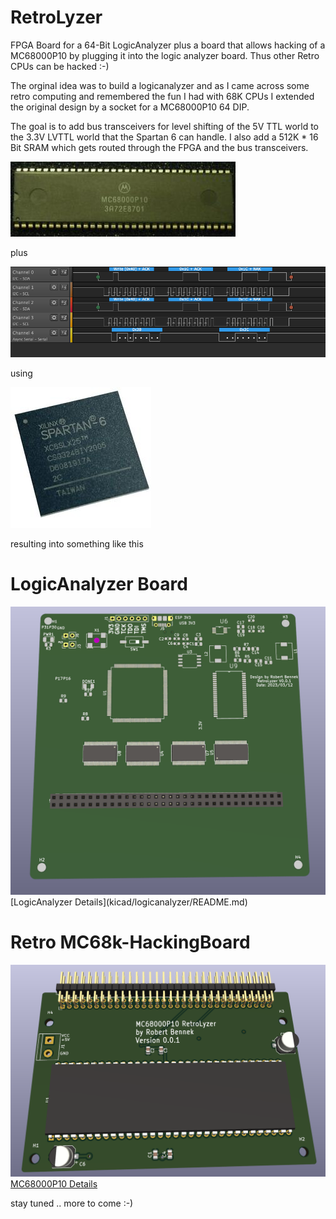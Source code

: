 # RetroLyzer
FPGA Board for a 64-Bit LogicAnalyzer plus a board that allows hacking of a MC68000P10 by plugging it into the logic analyzer board. Thus other Retro CPUs can be hacked :-)

The orginal idea was to build a logicanalyzer and as I came across some retro computing and remembered the fun I had with 68K CPUs I extended the original design by a socket for a MC68000P10 64 DIP. 

The goal is to add bus transceivers for level shifting of the 5V TTL world to the 3.3V LVTTL world that the Spartan 6 can handle. I also add a 512K * 16 Bit SRAM which gets routed through the FPGA and the bus transceivers. 

![](images/68000.jpg)

plus 

![](images/logicanalyzer.png)

using 

![](images/spartan6.jpg)

resulting into something like this 

# LogicAnalyzer Board
<img src="images/pcbboard3d.PNG" alt="3D PCB Board" width="800"/>
[LogicAnalyzer Details](kicad/logicanalyzer/README.md)

# Retro MC68k-HackingBoard
![](images/MC68KRetroBoard.PNG)
[MC68000P10 Details](kicad/mc68000board/README.md)

stay tuned .. more to come :-)